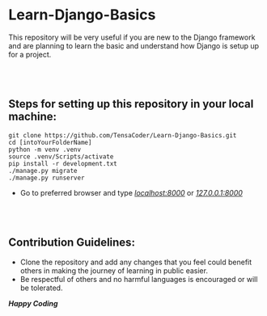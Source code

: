 # Learn-Django-Basics

This repository will be very useful if you are new to the Django framework and are planning to learn the basic and understand how Django is setup up 
for a project.

<br> </br>
## Steps for setting up this repository in your local machine:
```
git clone https://github.com/TensaCoder/Learn-Django-Basics.git
cd [intoYourFolderName]
python -m venv .venv
source .venv/Scripts/activate
pip install -r development.txt
./manage.py migrate
./manage.py runserver
```
* Go to preferred browser and type *[localhost:8000](localhost:8000)* or *[127.0.0.1:8000](127.0.0.1:8000)*

<br> </br>
## Contribution Guidelines:
- Clone the repository and add any changes that you feel could benefit others in making the journey of learning in public easier.
- Be respectful of others and no harmful languages is encouraged or will be tolerated.


***Happy Coding***



